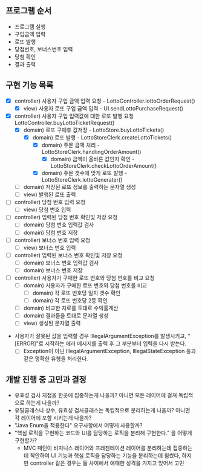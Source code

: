 ## 프로그램 순서

- 프로그램 실행
- 구입금액 입력
- 로또 발행
- 당첨번호, 보너스번호 입력
- 당첨 확인
- 결과 출력

## 구현 기능 목록

- [x] controller) 사용자 구입 금액 입력 요청 - LottoController.lottoOrderRequest()
    - [x] view) 사용자 로또 구입 금액 입력 - UI.sendLottoPurchaseRequest()
- [x] controller) 사용자 구입 입력값에 대한 로또 발행 요청 LottoController.buyLottoTicketRequest()
    - [x] domain) 로또 구매후 값저장 - LottoStore.buyLottoTickets()
      - [x] domain) 로또 발행 - LottoStoreClerk.createLottoTickets()
          - [x] domain) 주문 금액 처리 - LottoStoreClerk.handlingOrderAmount()
            - [x] domain) 금액이 올바른 값인지 확인 - LottoStoreClerk.checkLottoOrderAmount()
          - [x] domain) 주문 갯수에 맞게 로또 발행 - LottoStoreClerk.lottoGenerater()   
    - [ ] domain) 저장된 로또 정보를 출력하는 문자열 생성 
    - [ ] view) 발행된 로또 출력
- [ ] controller) 당첨 번호 입력 요청
    - [ ] view) 당첨 번호 입력
- [ ] controller) 입력된 당첨 번호 확인및 저장 요청
    - [ ] domain) 당첨 번호 입력값 검사
    - [ ] domain) 당첨 번호 저장
- [ ] controller) 보너스 번호 입력 요청
    - [ ] view) 보너스 번호 입력
- [ ] controller) 입력된 보너스 번호 확인및 저장 요청
    - [ ] domain) 보너스 번호 입력값 검사
    - [ ] domain) 보너스 번호 저장
- [ ] controller) 사용자가 구매한 로또 번호와 당첨 번호를 비교 요청
    - [ ] domain) 사용자가 구매한 로또 번호와 당첨 번호를 비교
        - [ ] domain) 각 로또 번호당 일치 갯수 확인
        - [ ] domain) 각 로또 번호당 2등 확인
    - [ ] domain) 비교한 자료를 토대로 수익률계산
    - [ ] domain) 결과들을 토대로 문자열 생성
    - [ ] view) 생성된 문자열 출력

- 사용자가 잘못된 값을 입력할 경우 IllegalArgumentException를 발생시키고, "[ERROR]"로 시작하는 에러 메시지를 출력 후 그 부분부터 입력을 다시 받는다.
    - [ ] Exception이 아닌 IllegalArgumentException, IllegalStateException 등과 같은 명확한 유형을 처리한다.

## 개발 진행 중 고민과 결정

- 유효성 검사 지점을 한곳에 집중하는게 나을까? 아니면 모든 레이어에 걸쳐 독립적으로 하는게 나을까?
- 유틸클래스나 상수, 유효성 검사클래스는 독립적으로 분리하는게 나을까? 아니면 각 레이어에 포함 시키는게 나을까?
- "Java Enum을 적용한다" 요구사항에서 어떻게 사용할까?
- "핵심 로직을 구현하는 코드와 UI를 담당하는 로직을 분리해 구현한다." 을 어떻게 구현할가?
    - MVC 패턴이 비지니스 레이어와 프레젠테이션 레이어를 분리하는데 집중하는데 착안하여 UI 기능과 핵심 로직을 담당하는 기능을 분리하는데 힘썼다, 하지만 controller 같은 경우는 둘 사이에서 애매한
      성격을 가지고 있어서 고민  